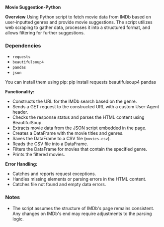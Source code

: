 **Movie Suggestion-Python**

**Overview**
Using Python script to fetch movie data from IMDb based on user-inputted genres and provide movie suggestions. The script utilizes web scraping to gather data, processes it into a structured format, and allows filtering for further suggestions.

### Dependencies
- `requests`
- `beautifulsoup4`
- `pandas`
- `json`

You can install them using pip:
pip install requests beautifulsoup4 pandas

**Functionality:**
- Constructs the URL for the IMDb search based on the genre.
- Sends a GET request to the constructed URL with a custom User-Agent header.
- Checks the response status and parses the HTML content using BeautifulSoup.
- Extracts movie data from the JSON script embedded in the page.
- Creates a DataFrame with the movie titles and genres.
- Saves the DataFrame to a CSV file (`movies.csv`).
- Reads the CSV file into a DataFrame.
- Filters the DataFrame for movies that contain the specified genre.
- Prints the filtered movies.

**Error Handling:**
- Catches and reports request exceptions.
- Handles missing elements or parsing errors in the HTML content.
- Catches file not found and empty data errors.

### Notes
- The script assumes the structure of IMDb's page remains consistent. Any changes on IMDb's end may require adjustments to the parsing logic.
